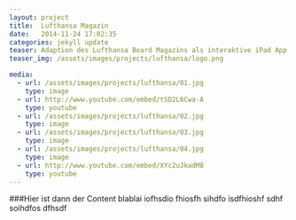 ```yaml
---
layout: project
title:  Lufthansa Magazin
date:   2014-11-24 17:02:35
categories: jekyll update
teaser: Adaption des Lufthansa Board Magazins als interaktive iPad App
teaser_img: /assets/images/projects/lufthansa/logo.png

media:
  - url: /assets/images/projects/lufthansa/01.jpg
    type: image
  - url: http://www.youtube.com/embed/tSD2L6Cwa-A
    type: youtube
  - url: /assets/images/projects/lufthansa/02.jpg
    type: image
  - url: /assets/images/projects/lufthansa/03.jpg
    type: image
  - url: /assets/images/projects/lufthansa/04.jpg
    type: image
  - url: http://www.youtube.com/embed/XYc2uJkadM8
    type: youtube
---
```





###Hier ist dann der Content
blablai iofhsdio fhiosfh sihdfo isdfhioshf sdhf soihdfos dfhsdf 